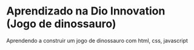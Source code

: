 # Aprendizado na Dio Innovation (Jogo de dinossauro) 
Aprendendo a construir um jogo de dinossauro com html, css, javascript
